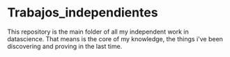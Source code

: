 # Trabajos_independientes
This repository is the main folder of all my independent work in datascience. That means is the core of my knowledge, the things i've been discovering and proving in the last time. 
